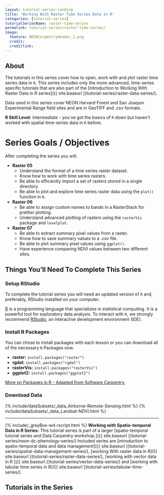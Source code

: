 ```yaml
---
layout: tutorial-series-landing
title: 'Working With Raster Time Series Data in R'
categories: [tutorial-series]
tutorialSeriesName: raster-time-series
permalink: tutorial-series/raster-time-series/
image:
  feature: NEONCarpentryHeader_2.png
  credit: 
  creditlink: 
---
```


## About
The tutorials in this series cover how to open, work with and plot raster time
series data in `R`. This series includes only the more-advanced, time-series
specific tutorials that are also part of the 
[Introduction to Working With Raster Data in R series]({{ site.baseurl }}tutorial-series/raster-data-series/).

Data used in this series cover NEON Harvard Forest and San Joaquin Experimental 
Range field sites and are in GeoTIFF and .csv formats.

**R Skill Level:** Intermediate - you've got the basics of `R` down but haven't
worked with spatial time-series data in `R` before.

<div id="objectives" markdown="1">

# Series Goals / Objectives
After completing the series you will:

* **Raster 05**
	+ Understand the format of a time series raster dataset.
	+ Know how to work with time series rasters. 
	+ Be able to efficiently import a set of rasters stored in a single directory.
	+ Be able to plot and explore time series raster data using the `plot()`
function in `R`.
* **Raster 06**
	+ Be able to assign custom names to bands in a RasterStack for prettier
plotting.
	+ Understand advanced plotting of rasters using the `rasterVis` package and
`levelplot`.
* **Raster 07**
	+ Be able to extract summary pixel values from a raster.
	+ Know how to save summary values to a .csv file.
	+ Be able to plot summary pixel values using `ggplot()`.
	+ Have experience comparing NDVI values between two different sites. 

## Things You’ll Need To Complete This Series

### Setup RStudio
To complete the tutorial series you will need an updated version of `R` and,
 preferably, RStudio installed on your computer.

 <a href = "http://cran.r-project.org/">R</a> 
is a programming language that specializes in statistical computing. It is a 
powerful tool for exploratory data analysis. To interact with `R`, we strongly
recommend 
<a href="http://www.rstudio.com/">RStudio</a>,
an interactive development environment (IDE). 

### Install R Packages
You can chose to install packages with each lesson or you can download all 
of the necessary `R` Packages now. 

* **raster:** `install.packages("raster")`
* **rgdal:** `install.packages("rgdal")`
* **rasterVis:** `install.packages("rasterVis")`
* **ggplot2:** `install.packages("ggplot2")`

[More on Packages in R - Adapted from Software Carpentry.]({{site.baseurl}}/R/Packages-In-R/)

### Download Data

{% include/dataSubsets/_data_Airborne-Remote-Sensing.html %}
{% include/dataSubsets/_data_Landsat-NDVI.html %}

*****

{% include/_greyBox-wd-rscript.html %}
**Working with Spatio-temporal Data in R Series:** This tutorial series is
part of a larger
[spatio-temporal tutorial series and Data Carpentry workshop.]({{ site.baseurl }}tutorial-series/neon-dc-phenology-series/)
Included series are
[introduction to spatio-temporal data and data management]({{ site.baseurl }}tutorial-series/spatial-data-management-series/),
[working With raster data in R]({{ site.baseurl }}tutorial-series/raster-data-series/), 
[working with vector data in R ]({{ site.baseurl }}tutorial-series/vector-data-series/)
and
[working with tabular time series in R]({{ site.baseurl }}tutorial-series/tabular-time-series/).

</div> 

## Tutorials in the Series
